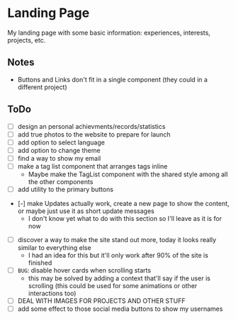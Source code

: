 # Landing Page

My landing page with some basic information: experiences, interests, projects, etc.

## Notes

- Buttons and Links don't fit in a single component (they could in a different project)

## ToDo

- [ ] design an personal achievments/records/statistics
- [ ] add true photos to the website to prepare for launch
- [ ] add option to select language
- [ ] add option to change theme
- [ ] find a way to show my email
- [ ] make a tag list component that arranges tags inline
  - Maybe make the TagList component with the shared style among all the other components
- [ ] add utility to the primary buttons
- [-] make Updates actually work, create a new page to show the content, or maybe just use it as short update messages
  - I don't know yet what to do with this section so I'll leave as it is for now
- [ ] discover a way to make the site stand out more, today it looks really similar to everything else
  - I had an idea for this but it'll only work after 90% of the site is finished
- [ ] `BUG`: disable hover cards when scrolling starts
  - this may be solved by adding a context that'll say if the user is scrolling (this could be used for some animations or other interactions too)
- [ ] DEAL WITH IMAGES FOR PROJECTS AND OTHER STUFF
- [ ] add some effect to those social media buttons to show my usernames